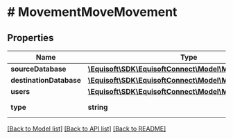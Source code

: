 # # MovementMoveMovement

## Properties

Name | Type | Description | Notes
------------ | ------------- | ------------- | -------------
**sourceDatabase** | [**\Equisoft\SDK\EquisoftConnect\Model\MovementDatabase**](MovementDatabase.md) |  |
**destinationDatabase** | [**\Equisoft\SDK\EquisoftConnect\Model\MovementDatabase**](MovementDatabase.md) |  |
**users** | [**\Equisoft\SDK\EquisoftConnect\Model\MovementUser[]**](MovementUser.md) |  |
**type** | **string** |  | [default to TYPE_MOVE]

[[Back to Model list]](../../README.md#models) [[Back to API list]](../../README.md#endpoints) [[Back to README]](../../README.md)
